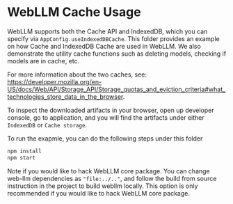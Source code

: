 # WebLLM Cache Usage

WebLLM supports both the Cache API and IndexedDB, which you can specify via `AppConfig.useIndexedDBCache`.
This folder provides an example on how Cache and IndexedDB Cache are used in WebLLM. We also
demonstrate the utility cache functions such as deleting models, checking if models are in cache, etc.

For more information about the two caches, see: https://developer.mozilla.org/en-US/docs/Web/API/Storage_API/Storage_quotas_and_eviction_criteria#what_technologies_store_data_in_the_browser.

To inspect the downloaded artifacts in your browser, open up developer console, go to application, 
and you will find the artifacts under either `IndexedDB` or `Cache storage`.


To run the exapmle, you can do the following steps under this folder

```bash
npm install
npm start
```

Note if you would like to hack WebLLM core package.
You can change web-llm dependencies as `"file:../.."`, and follow the build from source
instruction in the project to build webllm locally. This option is only recommended
if you would like to hack WebLLM core package.
